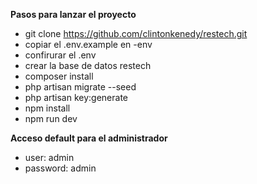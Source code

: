 
**Pasos para lanzar el proyecto**
- git clone https://github.com/clintonkenedy/restech.git
- copiar el .env.example en -env
- confirurar el .env
- crear la base de datos restech
- composer install
- php artisan migrate --seed
- php artisan key:generate
- npm install
- npm run dev


**Acceso default para el administrador**
- user: admin
- password: admin

